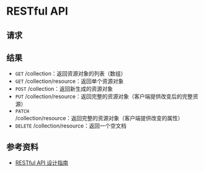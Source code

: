 # RESTful API

## 请求

## 结果

- `GET` /collection：返回资源对象的列表（数组）
- `GET` /collection/resource：返回单个资源对象
- `POST` /collection：返回新生成的资源对象
- `PUT` /collection/resource：返回完整的资源对象（客户端提供改变后的完整资源）
- `PATCH` /collection/resource：返回完整的资源对象（客户端提供改变的属性）
- `DELETE` /collection/resource：返回一个空文档

## 参考资料

- [RESTful API 设计指南](http://www.ruanyifeng.com/blog/2014/05/restful_api.html)
